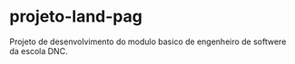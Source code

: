 # projeto-land-pag
Projeto de desenvolvimento do modulo basico de engenheiro de softwere da escola DNC.
